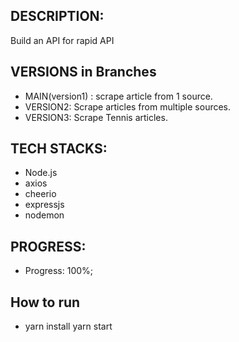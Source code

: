 ## DESCRIPTION:
Build an API for rapid API

## VERSIONS in Branches
 - MAIN(version1) : scrape article from 1 source.
 - VERSION2: Scrape articles from multiple sources.
 - VERSION3: Scrape Tennis articles.

## TECH STACKS:
- Node.js
- axios
- cheerio
- expressjs
- nodemon

## PROGRESS:
- Progress: 100%;

## How to run
- yarn install yarn start